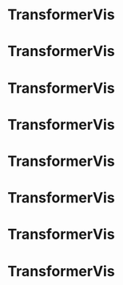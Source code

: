 # TransformerVis
# TransformerVis
# TransformerVis
# TransformerVis
# TransformerVis
# TransformerVis
# TransformerVis
# TransformerVis
